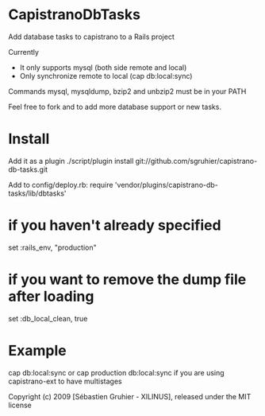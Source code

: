 CapistranoDbTasks
=================

Add database tasks to capistrano to a Rails project

Currently

* It only supports mysql (both side remote and local)
* Only synchronize remote to local (cap db:local:sync)

Commands mysql, mysqldump, bzip2 and unbzip2 must be in your PATH

Feel free to fork and to add more database support or new tasks.

Install
=======

Add it as a plugin
./script/plugin install git://github.com/sgruhier/capistrano-db-tasks.git

Add to config/deploy.rb:
  require 'vendor/plugins/capistrano-db-tasks/lib/dbtasks'
  
  # if you haven't already specified
  set :rails_env, "production"
  
  # if you want to remove the dump file after loading
  set :db_local_clean, true  

Example
=======

cap db:local:sync
or
cap production db:local:sync if you are using capistrano-ext to have multistages

Copyright (c) 2009 [Sébastien Gruhier - XILINUS], released under the MIT license
